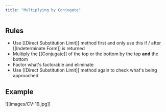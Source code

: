 ```yaml
---
title: "Multiplying by Conjugate"
---
```

## Rules
- Use [[Direct Substitution Limit]] method first and only use this if / after [[Indeterminate Form]] is returned
- Multiply the [[Conjugate]] of the top or the bottom by the top **and** the bottom
- Factor what's factorable and eliminate
- Use [[Direct Substitution Limit]] method again to check what's being approached

## Example

![[images/CV-19.jpg]]
